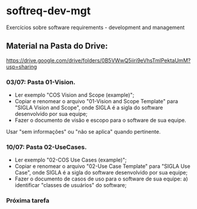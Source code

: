 # softreq-dev-mgt
Exercícios sobre software requirements - development and management

## Material na Pasta do Drive:

https://drive.google.com/drive/folders/0B5VWwQ5iiri9eVhsTmlPektaUmM?usp=sharing

### 03/07: Pasta 01-Vision. 
* Ler exemplo "COS Vision and Scope (example)"; 
* Copiar e renomear o arquivo "01-Vision and Scope Template" para "SIGLA Vision and Scope", onde SIGLA é a sigla do software desenvolvido por sua equipe; 
* Fazer o documento de visão e escopo para o software de sua equipe.

Usar "sem informações" ou "não se aplica" quando pertinente.

### 10/07: Pasta 02-UseCases.
* Ler exemplo "02-COS Use Cases (example)"; 
* Copiar e renomear o arquivo "02-Use Case Template" para "SIGLA Use Case", onde SIGLA é a sigla do software desenvolvido por sua equipe; 
* Fazer o documento de casos de uso para o software de sua equipe: a) identificar "classes de usuários" do software; 


### Próxima tarefa



